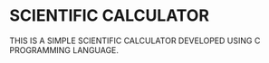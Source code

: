 # SCIENTIFIC CALCULATOR  

<p>THIS IS A SIMPLE SCIENTIFIC CALCULATOR DEVELOPED USING C PROGRAMMING LANGUAGE.</p>
